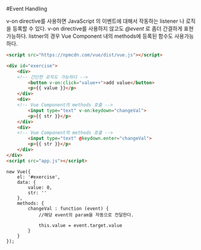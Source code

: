 #Event Handling

v-on directive를 사용하면 JavaScript 의 이벤트에 대해서 작동하는 listener 나 로직을 등록할 수 있다.
v-on directive를 사용하지 않고도 *@event* 로 좀더 간결하게 표현 가능하다. 
listner의 경우 Vue Component 내의 methods에 등록된 함수도 사용가능 하다.

```HTML
<script src="https://npmcdn.com/vue/dist/vue.js"></script>

<div id="exercise">
    <div>
    <!-- 간단한 로직도 가능하다 -->
        <button v-on:click="value++">add value</button>
        <p>{{ value }}</p>
    </div>
    <div>
    <!-- Vue Component의 methods 호출 -->
        <input type="text" v-on:keydown="changeVal">
        <p>{{ str }}</p>
    </div>
    <div>
    <!-- Vue Component의 methods 호출 -->
        <input type="text" @keydown.enter="changeVal">
        <p>{{ str }}</p>
    </div>
</div>
<script src="app.js"></script>

```

```vuejs
new Vue({
    el: '#exercise',
    data: {
        value: 0,
        str: ''
    },
    methods: {
        changeVal : function (event) {
            //해당 event의 param을 자동으로 전달한다.

            this.value = event.target.value
        }
    }
});
```
